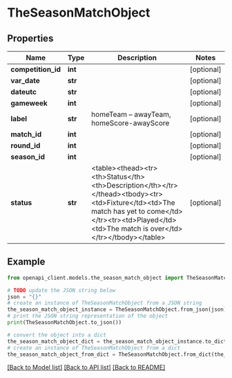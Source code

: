 # TheSeasonMatchObject


## Properties

Name | Type | Description | Notes
------------ | ------------- | ------------- | -------------
**competition_id** | **int** |  | [optional] 
**var_date** | **str** |  | [optional] 
**dateutc** | **str** |  | [optional] 
**gameweek** | **int** |  | [optional] 
**label** | **str** | homeTeam – awayTeam, homeScore-awayScore | [optional] 
**match_id** | **int** |  | [optional] 
**round_id** | **int** |  | [optional] 
**season_id** | **int** |  | [optional] 
**status** | **str** | &lt;table&gt;&lt;thead&gt;&lt;tr&gt;&lt;th&gt;Status&lt;/th&gt;&lt;th&gt;Description&lt;/th&gt;&lt;/tr&gt;&lt;/thead&gt;&lt;tbody&gt;&lt;tr&gt;&lt;td&gt;Fixture&lt;/td&gt;&lt;td&gt;The match has yet to come&lt;/td&gt;&lt;/tr&gt;&lt;tr&gt;&lt;td&gt;Played&lt;/td&gt;&lt;td&gt;The match is over&lt;/td&gt;&lt;/tr&gt;&lt;/tbody&gt;&lt;/table&gt; | [optional] 

## Example

```python
from openapi_client.models.the_season_match_object import TheSeasonMatchObject

# TODO update the JSON string below
json = "{}"
# create an instance of TheSeasonMatchObject from a JSON string
the_season_match_object_instance = TheSeasonMatchObject.from_json(json)
# print the JSON string representation of the object
print(TheSeasonMatchObject.to_json())

# convert the object into a dict
the_season_match_object_dict = the_season_match_object_instance.to_dict()
# create an instance of TheSeasonMatchObject from a dict
the_season_match_object_from_dict = TheSeasonMatchObject.from_dict(the_season_match_object_dict)
```
[[Back to Model list]](../README.md#documentation-for-models) [[Back to API list]](../README.md#documentation-for-api-endpoints) [[Back to README]](../README.md)


